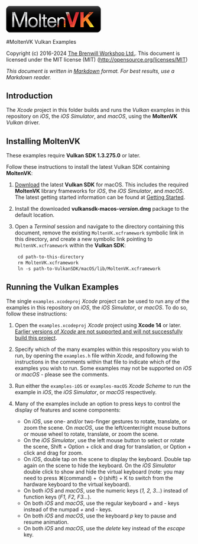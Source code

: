 <a class="site-logo" href="https://www.moltengl.com/moltenvk/" title="MoltenVK">
	<img src="images/MoltenVK-Logo-Banner.png" alt="MoltenVK Home" style="width:256px;height:auto">
</a>

#MoltenVK Vulkan Examples

Copyright (c) 2016-2024 [The Brenwill Workshop Ltd.](http://www.brenwill.com).
This document is licensed under the MIT license (MIT) (http://opensource.org/licenses/MIT)

*This document is written in [Markdown](http://en.wikipedia.org/wiki/Markdown) format.
For best results, use a Markdown reader.*


<a name="intro"></a>

Introduction
------------

The *Xcode* project in this folder builds and runs the *Vulkan* examples in this
repository on *iOS*, the *iOS Simulator*, and *macOS*, using the **MoltenVK** *Vulkan* driver.



<a name="installing-moltenvk"></a>

Installing MoltenVK
-------------------

These examples require **Vulkan SDK 1.3.275.0** or later.

Follow these instructions to install the latest Vulkan SDK containing **MoltenVK**:

1. [Download](https://sdk.lunarg.com/sdk/download/latest/mac/vulkan_sdk.dmg) the latest
   **Vulkan SDK** for macOS.  This includes the required **MoltenVK** library frameworks
   for *iOS*, the *iOS Simulator*, and *macOS*.  The latest getting started information can be found at [Getting Started](https://vulkan.lunarg.com/doc/sdk/latest/mac/getting_started.html).

2. Install the downloaded **vulkansdk-macos-*version*.dmg** package to the default location.

3. Open a *Terminal* session and navigate to the directory containing this document,
   remove the existing `MoltenVK.xcframework` symbolic link in this directory, and create
   a new symbolic link pointing to `MoltenVK.xcframework` within the **Vulkan SDK**:

   		cd path-to-this-directory
		rm MoltenVK.xcframework
		ln -s path-to-VulkanSDK/macOS/lib/MoltenVK.xcframework

<a name="running-examples"></a>

Running the Vulkan Examples
---------------------------

The single `examples.xcodeproj` *Xcode* project can be used to run any of the examples
in this repository on *iOS*, the *iOS Simulator*, or *macOS*. To do so, follow these instructions:

1. Open the `examples.xcodeproj` *Xcode* project using **Xcode 14** or later.  <ins>Earlier versions of *Xcode* are not supported and will not successfully build this project</ins>.

2. Specify which of the many examples within this respository you wish to run, by opening
   the `examples.h` file within *Xcode*, and following the instructions in the comments
   within that file to indicate which of the examples you wish to run. Some examples may not be supported on *iOS* or *macOS* - please see the comments.

3. Run either the `examples-iOS` or `examples-macOS` *Xcode Scheme* to run the example in *iOS*, the *iOS Simulator*, or *macOS* respectively.

4. Many of the examples include an option to press keys to control the display of features
   and scene components:

   - On *iOS*, use one- and/or two-finger gestures to rotate, translate, or zoom the scene. On *macOS*, use the left/center/right mouse buttons or mouse wheel to rotate, translate, or zoom the scene.
   - On the *iOS Simulator*, use the left mouse button to select or rotate the scene, Shift + Option + click and drag for translation, or Option + click and drag for zoom.
   - On *iOS*, double tap on the scene to display the keyboard. Double tap again on the scene to hide the keyboard.  On the *iOS Simulator* double click to show and hide the virtual keyboard (note: you may need to press ⌘(command) + ⇧(shift) + K to switch from the hardware keyboard to the virtual keyboard).
   - On both *iOS* and *macOS*, use the numeric keys (*1, 2, 3...*) instead of function keys (*F1, F2, F3...*).
   - On both *iOS* and *macOS*, use the regular keyboard *+* and *-* keys instead of the numpad *+* and *-* keys.
   - On both *iOS* and *macOS*, use the keyboard *p* key to pause and resume animation.
   - On both *iOS* and *macOS*, use the *delete* key instead of the *escape* key.

